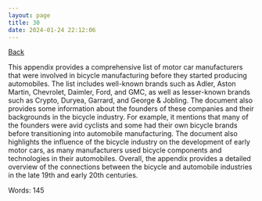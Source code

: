 ```yaml
---
layout: page
title: 30
date: 2024-01-24 22:12:06
---
```


[Back](./)


This appendix provides a comprehensive list of motor car manufacturers that were involved in bicycle manufacturing before they started producing automobiles. The list includes well-known brands such as Adler, Aston Martin, Chevrolet, Daimler, Ford, and GMC, as well as lesser-known brands such as Crypto, Duryea, Garrard, and George & Jobling. The document also provides some information about the founders of these companies and their backgrounds in the bicycle industry. For example, it mentions that many of the founders were avid cyclists and some had their own bicycle brands before transitioning into automobile manufacturing. The document also highlights the influence of the bicycle industry on the development of early motor cars, as many manufacturers used bicycle components and technologies in their automobiles. Overall, the appendix provides a detailed overview of the connections between the bicycle and automobile industries in the late 19th and early 20th centuries.

Words: 145